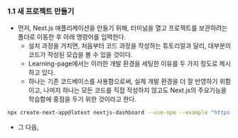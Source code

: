 ### 1.1 새 프로젝트 만들기

- 먼저, Next.js 애플리케이션을 만들기 위해, 터미널을 열고 프로젝트를 보관하려는 폴더로 이동한 후 아래 명령어를 입력한다.
	- 설치 과정을 거치면, 처음부터 코드 과정을 작성하는 튜토리얼과 달리, 대부분의 코드가 작성된 모습을 볼 수 있을 것이다.
	- Learning-page에서는 이러한 개발 환경을 세팅한 이유를 두 가지 정도로 제시하고 있다. 
	- 하나는 기존 코드베이스를 사용함으로써, 실제 개발 환경을 더 잘 반영하기 위함이고, 나머지 하나는 모든 코드를 직접 작성하지 않고도 Next.js의 주요기능을 학습함에 중점을 두기 위한 것이라고 한다.
```bash
npx create-next-app@latest nextjs-dashboard --use-npm --example "https://github.com/vercel/next-learn/tree/main/dashboard/starter-example"
```

- 그 다음,